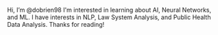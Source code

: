 Hi, I’m @dobrien98
I'm interested in learning about AI, Neural Networks, and ML.
I have interests in NLP, Law System Analysis, and Public Health Data Analysis.
Thanks for reading!
